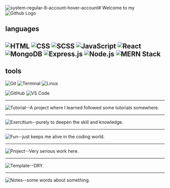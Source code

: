 ![system-regular-8-account-hover-account](https://github.com/user-attachments/assets/6a6bb03f-f4cf-4d0a-ab26-321df9e79df7)# Welcome to my ![Github Logo](https://user-images.githubusercontent.com/74038190/212257468-1e9a91f1-b626-4baa-b15d-5c385dfa7ed2.gif)

## languages 
![HTML](https://img.shields.io/badge/-HTML-orange?logo=html5&logoColor=white)
![CSS](https://img.shields.io/badge/-CSS-blue?logo=css3&logoColor=white)
![SCSS](https://img.shields.io/badge/-SCSS-cc6699?logo=sass&logoColor=white)
![JavaScript](https://img.shields.io/badge/-JavaScript-yellow?logo=javascript&logoColor=black)
![React](https://img.shields.io/badge/-React-61DAFB?logo=react&logoColor=black)
![MongoDB](https://img.shields.io/badge/-MongoDB-green?logo=mongodb&logoColor=white)
![Express.js](https://img.shields.io/badge/-Express.js-000000?logo=express&logoColor=white)
![Node.js](https://img.shields.io/badge/-Node.js-339933?logo=node.js&logoColor=white)
![MERN Stack](https://img.shields.io/badge/-MERN%20Stack-3C873A?logo=mongodb&logoColor=white)
---

## tools
![Git](https://img.shields.io/badge/-Git-F05032?logo=git&logoColor=white)
![Terminal](https://img.shields.io/badge/-Terminal-black?logo=windows-terminal&logoColor=white)
![Linux](https://img.shields.io/badge/-Linux-FCC624?logo=linux&logoColor=black)

![GitHub](https://img.shields.io/badge/-GitHub-181717?logo=github&logoColor=white)
![VS Code](https://img.shields.io/badge/-VS%20Code-007ACC?logo=visual-studio-code&logoColor=white)

---

![Tutorial](https://img.shields.io/badge/-Tutorial-blue?logo=book&logoColor=white)--A project where I learned followed some tutorials somewhere.

---

![Exercitium](https://img.shields.io/badge/-Exercitium-green?logo=exercise&logoColor=white)--purely to deepen the skill and knowledge.

---

![Fun](https://img.shields.io/badge/-Fun-orange?logo=smile&logoColor=white)--just keeps me alive in the coding world.

---

![Project](https://img.shields.io/badge/-Project-purple?logo=hammer&logoColor=white)--Very serious work here.

---
![Template](https://img.shields.io/badge/-Template-gray?logo=template&logoColor=white)--DRY.

---

![Notes](https://img.shields.io/badge/-Notes-yellow?logo=note&logoColor=black)--some words about something.

